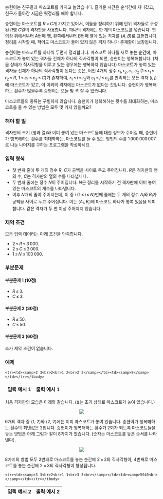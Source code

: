 승현이는 친구들과 마스코트를 가지고 놀았습니다. 즐거운 시간은 순식간에 지나갔고, 친구가 돌아간 지금은 뒷정리를 해야 합니다.

승현이는 마스코트를 <span class="tex-span"><i>R</i>&thinsp;&times;&thinsp;<i>C</i></span>개 가지고 있어서, 이들을 정리하기 위해 단위 격자들로 구성된 <span class="tex-span"><i>R</i></span>행 <span class="tex-span"><i>C</i></span>열의 격자판을 사용합니다. 하나의 격자에는 한 개의 마스코트를 넣습니다. 편의상 위에서부터 <span class="tex-span"><i>A</i></span>번째 행, 왼쪽에서부터 <span class="tex-span"><i>B</i></span>번째 열에 있는 격자를 <span class="tex-span">(<i>A</i>,&thinsp;<i>B</i>)</span>로 표현합니다. 정리를 시작할 때, 적어도 마스코트가 들어 있지 않은 격자 하나가 존재함이 보장됩니다.

승현이는 마스코트를 하나씩 두면서 정리합니다. 마스코트 하나를 새로 놓는 순간에, 마스코트가 놓여 있는 격자들 전체가 하나의 직사각형이 되면, 승현이는 행복해합니다. (처음 상태가 직사각형을 이루고 있는 경우에는 행복하지 않습니다) 마스코트가 놓여 있는 격자들 전체가 하나의 직사각형이 된다는 것은, 어떤 4개의 정수 <span class="tex-span"><i>r</i><sub class="lower-index">1</sub>,&thinsp;<i>r</i><sub class="lower-index">2</sub>,&thinsp;<i>c</i><sub class="lower-index">1</sub>,&thinsp;<i>c</i><sub class="lower-index">2</sub></span> (<span class="tex-span">1&thinsp;&le;&thinsp;<i>r</i><sub class="lower-index">1</sub>&thinsp;&le;&thinsp;<i>r</i><sub class="lower-index">2</sub>&thinsp;&le;&thinsp;<i>R</i></span>, <span class="tex-span">1&thinsp;&le;&thinsp;<i>c</i><sub class="lower-index">1</sub>&thinsp;&le;&thinsp;<i>c</i><sub class="lower-index">2</sub>&thinsp;&le;&thinsp;<i>C</i></span>)가 존재하여, <span class="tex-span"><i>r</i><sub class="lower-index">1</sub>&thinsp;&le;&thinsp;<i>i</i>&thinsp;&le;&thinsp;<i>r</i><sub class="lower-index">2</sub></span>와 <span class="tex-span"><i>c</i><sub class="lower-index">1</sub>&thinsp;&le;&thinsp;<i>j</i>&thinsp;&le;&thinsp;<i>c</i><sub class="lower-index">2</sub></span>를 만족하는 모든 격자 <span class="tex-span">(<i>i</i>,&thinsp;<i>j</i>)</span>에 마스코트가 있고, 이 이외의 격자에는 마스코트가 없다는 것입니다. 승현이가 행복해하는 횟수가 많을수록 승현이는 오늘 밤 푹 잘 수 있습니다.

마스코트들의 종류는 구별하지 않습니다. 승현이가 행복해하는 횟수를 최대화하는, 마스코트를 둘 수 있는 방법은 모두 몇 가지 있을까요?

### 해야 할 일

격자판의 크기 (행과 열)와 이미 놓여 있는 마스코트들에 대한 정보가 주어질 때, 승현이가 행복해하는 횟수를 최대화하는, 마스코트를 둘 수 있는 방법의 수를 <span class="tex-span">1&thinsp;000&thinsp;000&thinsp;007</span>로 나눈 나머지를 구하는 프로그램을 작성하세요.

### 입력 형식

* 첫 번째 줄에 두 개의 정수 <span class="tex-span"><i>R</i></span>, <span class="tex-span"><i>C</i></span>가 공백을 사이로 두고 주어집니다. <span class="tex-span"><i>R</i></span>은 격자판의 행의 수, <span class="tex-span"><i>C</i></span>는 격자판의 열의 수를 나타냅니다.
* 두 번째 줄에는 정수 <span class="tex-span"><i>N</i></span>이 주어집니다. <span class="tex-span"><i>N</i></span>은 정리를 시작하기 전 격자판에 이미 놓여 있는 마스코트의 개수를 나타냅니다.
* 이후 <span class="tex-span"><i>N</i></span>개의 줄이 주어지는데, 이 중 <span class="tex-span"><i>i</i></span> (<span class="tex-span">1&thinsp;&le;&thinsp;<i>i</i>&thinsp;&le;&thinsp;<i>N</i></span>)번째 줄에는 두 개의 정수 <span class="tex-span"><i>A</i><sub class="lower-index"><i>i</i></sub></span>와 <span class="tex-span"><i>B</i><sub class="lower-index"><i>i</i></sub></span>가 공백을 사이로 두고 주어집니다. 이는 <span class="tex-span">(<i>A</i><sub class="lower-index"><i>i</i></sub>,&thinsp;<i>B</i><sub class="lower-index"><i>i</i></sub>)</span>에 마스코트 하나가 놓여 있음을 의미합니다. 같은 격자가 두 번 이상 주어지지 않습니다.

### 제약 조건

모든 입력 데이터는 아래 조건을 만족합니다.

* <span class="tex-span">2&thinsp;&le;&thinsp;<i>R</i>&thinsp;&le;&thinsp;3&thinsp;000</span>.
* <span class="tex-span">2&thinsp;&le;&thinsp;<i>C</i>&thinsp;&le;&thinsp;3&thinsp;000</span>.
* <span class="tex-span">1&thinsp;&le;&thinsp;<i>N</i>&thinsp;&le;&thinsp;100&thinsp;000</span>.

### 부분문제

#### 부분문제 1 (10점)

* <span class="tex-span"><i>R</i>&thinsp;&le;&thinsp;3</span>.
* <span class="tex-span"><i>C</i>&thinsp;&le;&thinsp;3</span>.

#### 부분문제 2 (30점)

* <span class="tex-span"><i>R</i>&thinsp;&le;&thinsp;50</span>.
* <span class="tex-span"><i>C</i>&thinsp;&le;&thinsp;50</span>.

#### 부분문제 3 (60점)

추가 제약 조건이 없습니다.

### 예제

<table class="table table-condensed table-bordered " id="examples_table">
	<thead>
		<tr>
			<th class="col-lg-6 col-md-6 col-sm-6">입력 예시 1</th>
			<th class="col-lg-6 col-md-6 col-sm-6">출력 예시 1</th>
		</tr>
	</thead>
	<tbody>
	
	<tr><td><samp>2 3<br>2<br>1 2<br>2 2</samp></td><td><samp>8</samp></td></tr></tbody>
</table>

처음 격자판의 모습은 아래와 같습니다. (<span class="tex-span">&Delta;</span>는 초기 상태로 마스코트가 놓여 있습니다.)

<center>
<img src="https://s3.ap-northeast-2.amazonaws.com/oj.uz/old/JOI13_mascots/exp1.png"/>
</center>

6개의 격자 중 (1, 2)와 (2, 2)에는 이미 마스코트가 놓여 있습니다. 승현이가 행복해하는 횟수의 최댓값은 2입니다. 승현이가 행복해하는 횟수가 2회가 되도록 마스코트들을 놓는 방법은 아래 그림과 같이 8가지가 있습니다. (숫자는 마스코트를 놓은 순서를 나타낸다).

<center>
<img src="https://s3.ap-northeast-2.amazonaws.com/oj.uz/old/JOI13_mascots/exp2.png"/>
</center>

8가지의 방법 모두 2번째로 마스코트를 놓는 순간에 <span class="tex-span">2&thinsp;&times;&thinsp;2</span>의 직사각형이, 4번째로 마스코트를 놓는 순간에  <span class="tex-span">2&thinsp;&times;&thinsp;3</span>의 직사각형이 형성됩니다.

<table class="table table-condensed table-bordered " id="examples_table2">
	<thead>
		<tr>
			<th class="col-lg-6 col-md-6 col-sm-6">입력 예시 2 </th>
			<th class="col-lg-6 col-md-6 col-sm-6">출력 예시 2</th>
		</tr>
	</thead>
	<tbody>
	
	<tr><td><samp>3 3<br>2<br>1 1<br>3 3<br></samp></td><td><samp>5040<br></samp></td></tr></tbody>
</table>